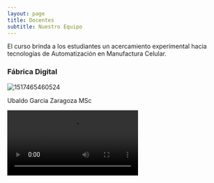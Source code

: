```yaml
---
layout: page
title: Docentes 
subtitle: Nuestro Equipo 
---
```


El curso brinda a los estudiantes un acercamiento experimental hacia tecnologías de Automatización en Manufactura Celular. 

### Fábrica Digital

![1517465460524](https://user-images.githubusercontent.com/27815265/216428521-9320b15a-8b6a-450a-83ad-fb261a5f2b39.jpeg)


Ubaldo Garcia Zaragoza MSc

<video src="https://user-images.githubusercontent.com/27815265/216395914-a57c37e7-0a9d-4fae-9d87-bd37e62c88ce.mp4" controls="controls" style="max-width: 730px;">
</video>
